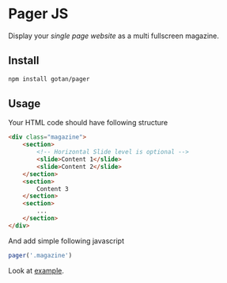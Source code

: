 # Pager JS

Display your *single page website* as a multi fullscreen magazine.

 

## Install 
```bash
npm install gotan/pager 
```

## Usage

Your HTML code should have following structure
```html
<div class="magazine">
    <section>
        <!-- Horizontal Slide level is optional -->
        <slide>Content 1</slide>
        <slide>Content 2</slide>
    </section>
    <section>
        Content 3 
    </section>
    <section>
        ...
    </section>
</div>
```
And add simple following javascript
```js
pager('.magazine') 
```

Look at [example](example.html).